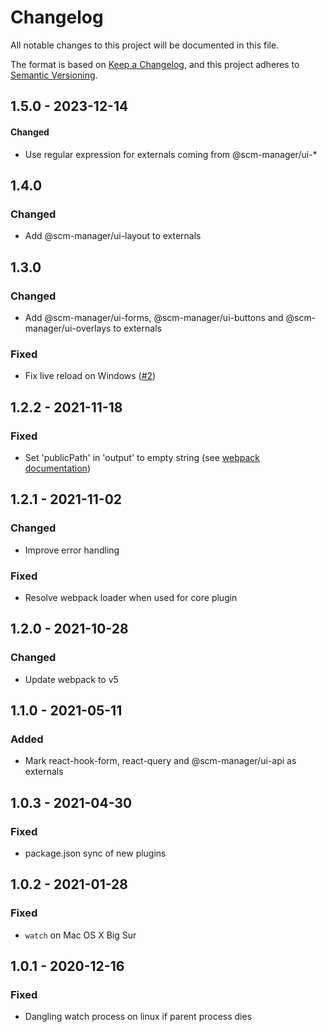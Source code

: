 # Changelog
All notable changes to this project will be documented in this file.

The format is based on [Keep a Changelog](https://keepachangelog.com/en/1.0.0/),
and this project adheres to [Semantic Versioning](https://semver.org/spec/v2.0.0.html).

## 1.5.0 - 2023-12-14
#### Changed
- Use regular expression for externals coming from @scm-manager/ui-*

## 1.4.0
### Changed
- Add @scm-manager/ui-layout to externals

## 1.3.0
### Changed
- Add @scm-manager/ui-forms, @scm-manager/ui-buttons and @scm-manager/ui-overlays to externals

### Fixed
- Fix live reload on Windows ([#2](https://github.com/scm-manager/plugin-scripts/pull/2))

## 1.2.2 - 2021-11-18
### Fixed
- Set 'publicPath' in 'output' to empty string (see [webpack documentation](https://webpack.js.org/configuration/output/#outputpublicpath))

## 1.2.1 - 2021-11-02
### Changed
* Improve error handling

### Fixed
* Resolve webpack loader when used for core plugin

## 1.2.0 - 2021-10-28
### Changed
* Update webpack to v5

## 1.1.0 - 2021-05-11
### Added
* Mark react-hook-form, react-query and @scm-manager/ui-api as externals

## 1.0.3 - 2021-04-30

### Fixed
* package.json sync of new plugins

## 1.0.2 - 2021-01-28

### Fixed
* `watch` on Mac OS X Big Sur

## 1.0.1 - 2020-12-16

### Fixed
* Dangling watch process on linux if parent process dies
